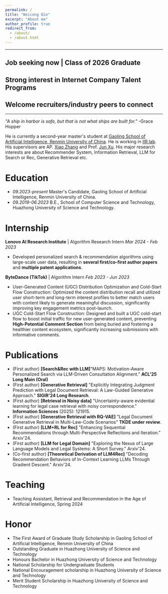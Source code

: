```yaml
---
permalink: /
title: "Weicong Qin"
excerpt: "About me"
author_profile: true
redirect_from: 
  - /about/
  - /about.html
---
```


--------------
## **Job seeking** now | Class of **2026** Graduate
## Strong interest in **Internet Company Talent Programs** 
## Welcome recruiters/industry peers to connect
--------------

*"A ship in harbor is safe, but that is not what ships are built for."* -Grace Hopper


He is currently a second-year master's student at [Gaoling School of Artificial Intelligence, Renmin University of China](http://ai.ruc.edu.cn/english/index.htm). He is working in [IIR lab](https://ruc-iir-lab.github.io/). His supervisors are AP. [Xiao Zhang](https://scholar.google.com/citations?user=5FZ6wbAAAAAJ&hl=zh-CN&oi=ao) and Prof. [Jun Xu](https://scholar.google.com/citations?user=su14mcEAAAAJ). His major research interests are about Recommender System, Information Retrieval, LLM for Search or Rec, Generative Retrieval etc.

Education
=========

- *09.2023-present* Master's Candidate, Gaoling School of Artificial Intelligence, Renmin University of China.
- *09.2019-06.2023* B.E., School of Computer Science and Technology, Huazhong University of Science and Technology.


Internship
============

**Lenovo AI Research Institute** | Algorithm Research Intern
*Mar 2024 - Feb 2023*
- Developed personalized search & recommendation algorithms using large-scale user data, resulting in **several first/co-first author papers** and **multiple patent applications**.

**ByteDance (TikTok)** | Algorithm Intern
*Feb 2023 - Jun 2023*
- User-Generated Content (UGC) Distribution Optimization and Cold-Start Flow Construction: Optimized the content distribution recall and utilized user short-term and long-term interest profiles to better match users with content likely to generate meaningful discussion, significantly improving key engagement metrics post-launch.
- UGC Cold-Start Flow Construction: Designed and built a UGC cold-start flow to boost initial traffic for new user-generated content, preventing **High-Potential Comment Section** from being buried and fostering a healthier content ecosystem, significantly increasing submissions with informative comments.


Publications
============

* (First author) **[Search&Rec with LLM]**"MAPS: Motivation-Aware Personalized Search via LLM-Driven Consultation Alignment." **ACL'25 Long Main (Oral)**
* (First author) **[Generative Retrieval]** "Explicitly Integrating Judgment Prediction with Legal Document Retrieval: A Law-Guided Generative Approach." **SIGIR'24 Long Research**.
* (First author) **[Retrieval in Noisy data]** "Uncertainty-aware evidential learning for legal case retrieval with noisy correspondence." **Information Sciences** (2025): 121915.
* (First author) **[Generative Retrieval with RQ-VAE]** "Legal Document Generative Retrieval in Multi-Law-Code Scenarios" **TKDE under review**.
* (First author) **[LLM+RL for Rec]** "Enhancing Sequential Recommendations through Multi-Perspective Reflections and Iteration." Arxiv'24.
* (First author) **[LLM for Legal Domain]** "Exploring the Nexus of Large Language Models and Legal Systems: A Short Survey." Arxiv'24.
* (Co-first author) **[Theoretical Derivation of LLM4Rec]** "Decoding Recommendation Behaviors of In-Context Learning LLMs Through Gradient Descent." Arxiv'24.

  


Teaching
========

* Teaching Assistant, Retrieval and Recommendation in the Age of Artificial Intelligence, Spring 2024

Honor
=====

* The First Award of Graduate Study Scholarship in Gaoling School of Artificial Intelligence, Renmin University of China
* Outstanding Graduate in Huazhong University of Science and Technology
* Honours Bachelor in Huazhong University of Science and Technology
* National Scholarship for Undergraduate Students
* National Encouragement scholarship in Huazhong University of Science and Technology
* Merit Student Scholarship in Huazhong University of Science and Technology
